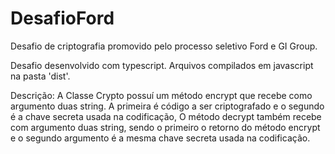 # DesafioFord
Desafio de criptografia promovido pelo processo seletivo Ford e GI Group.

Desafio desenvolvido com typescript.
Arquivos compilados em javascript na pasta 'dist'.

Descrição:
A Classe Crypto possuí um método encrypt que recebe como argumento duas string.
A primeira é código a ser criptografado e o segundo é a chave secreta usada na codificação,
O método decrypt também recebe com argumento duas string, sendo o primeiro o retorno do método encrypt e o segundo argumento é a mesma chave secreta usada na codificação.
